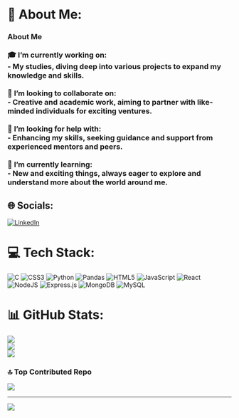 # 💫 About Me:
### About Me<br><br>🎓 **I’m currently working on:** <br>- My studies, diving deep into various projects to expand my knowledge and skills.<br><br>👯 **I’m looking to collaborate on:** <br>- Creative and academic work, aiming to partner with like-minded individuals for exciting ventures.<br><br>🤝 **I’m looking for help with:** <br>- Enhancing my skills, seeking guidance and support from experienced mentors and peers.<br><br>🌱 **I’m currently learning:** <br>- New and exciting things, always eager to explore and understand more about the world around me.<br>


## 🌐 Socials:
[![LinkedIn](https://img.shields.io/badge/LinkedIn-%230077B5.svg?logo=linkedin&logoColor=white)](https://linkedin.com/in/https://www.linkedin.com/in/lohitha-kota-23099927b) 

# 💻 Tech Stack:
![C](https://img.shields.io/badge/c-%2300599C.svg?style=flat-square&logo=c&logoColor=white) ![CSS3](https://img.shields.io/badge/css3-%231572B6.svg?style=flat-square&logo=css3&logoColor=white) ![Python](https://img.shields.io/badge/python-3670A0?style=flat-square&logo=python&logoColor=ffdd54) ![Pandas](https://img.shields.io/badge/pandas-%23150458.svg?style=flat-square&logo=pandas&logoColor=white) ![HTML5](https://img.shields.io/badge/html5-%23E34F26.svg?style=flat-square&logo=html5&logoColor=white) ![JavaScript](https://img.shields.io/badge/javascript-%23323330.svg?style=flat-square&logo=javascript&logoColor=%23F7DF1E) ![React](https://img.shields.io/badge/react-%2320232a.svg?style=flat-square&logo=react&logoColor=%2361DAFB) ![NodeJS](https://img.shields.io/badge/node.js-6DA55F?style=flat-square&logo=node.js&logoColor=white) ![Express.js](https://img.shields.io/badge/express.js-%23404d59.svg?style=flat-square&logo=express&logoColor=%2361DAFB) ![MongoDB](https://img.shields.io/badge/MongoDB-%234ea94b.svg?style=flat-square&logo=mongodb&logoColor=white) ![MySQL](https://img.shields.io/badge/mysql-4479A1.svg?style=flat-square&logo=mysql&logoColor=white)
# 📊 GitHub Stats:
![](https://github-readme-stats.vercel.app/api?username=LohithaKota&theme=jolly&hide_border=false&include_all_commits=true&count_private=true)<br/>
![](https://github-readme-streak-stats.herokuapp.com/?user=LohithaKota&theme=jolly&hide_border=false)<br/>
![](https://github-readme-stats.vercel.app/api/top-langs/?username=LohithaKota&theme=jolly&hide_border=false&include_all_commits=true&count_private=true&layout=compact)

### 🔝 Top Contributed Repo
![](https://github-contributor-stats.vercel.app/api?username=LohithaKota&limit=5&theme=dark&combine_all_yearly_contributions=true)

---
[![](https://visitcount.itsvg.in/api?id=LohithaKota&icon=0&color=0)](https://visitcount.itsvg.in)

<!-- Proudly created with GPRM ( https://gprm.itsvg.in ) -->
